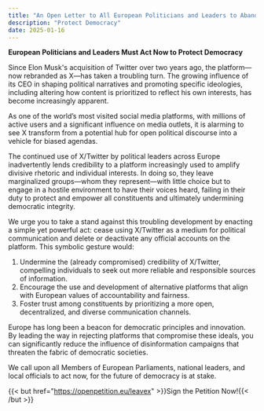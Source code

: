 ```yaml
---
title: "An Open Letter to All European Politicians and Leaders to Abandon X/Twitter"
description: "Protect Democracy"
date: 2025-01-16
---
```


**European Politicians and Leaders Must Act Now to Protect Democracy**

Since Elon Musk's acquisition of Twitter over two years ago, the platform—now rebranded as X—has taken a troubling turn. The growing influence of its CEO in shaping political narratives and promoting specific ideologies, including altering how content is prioritized to reflect his own interests, has become increasingly apparent.

As one of the world’s most visited social media platforms, with millions of active users and a significant influence on media outlets, it is alarming to see X transform from a potential hub for open political discourse into a vehicle for biased agendas.

The continued use of X/Twitter by political leaders across Europe inadvertently lends credibility to a platform increasingly used to amplify divisive rhetoric and individual interests. In doing so, they leave marginalized groups—whom they represent—with little choice but to engage in a hostile environment to have their voices heard, failing in their duty to protect and empower all constituents and ultimately undermining democratic integrity.

We urge you to take a stand against this troubling development by enacting a simple yet powerful act: cease using X/Twitter as a medium for political communication and delete or deactivate any official accounts on the platform. This symbolic gesture would:

1. Undermine the (already compromised) credibility of X/Twitter, compelling individuals to seek out more reliable and responsible sources of information.
1. Encourage the use and development of alternative platforms that align with European values of accountability and fairness.
1. Foster trust among constituents by prioritizing a more open, decentralized, and diverse communication channels.

Europe has long been a beacon for democratic principles and innovation. By leading the way in rejecting platforms that compromise these ideals, you can significantly reduce the influence of disinformation campaigns that threaten the fabric of democratic societies.

We call upon all Members of European Parliaments, national leaders, and local officials to act now, for the future of democracy is at stake.

{{< but href="https://openpetition.eu/leavex" >}}Sign the Petition Now!{{< /but >}}

